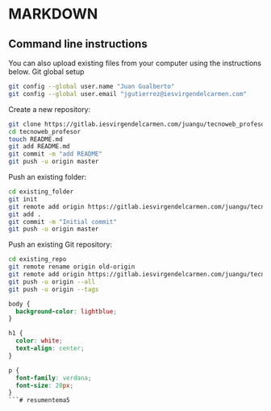 # MARKDOWN 

## Command line instructions

You can also upload existing files from your computer using the instructions below.
Git global setup

```bash
git config --global user.name "Juan Gualberto"
git config --global user.email "jgutierrez@iesvirgendelcarmen.com"
```

Create a new repository:

```bash
git clone https://gitlab.iesvirgendelcarmen.com/juangu/tecnoweb_profesor.git
cd tecnoweb_profesor
touch README.md
git add README.md
git commit -m "add README"
git push -u origin master
```

Push an existing folder:

```bash
cd existing_folder
git init
git remote add origin https://gitlab.iesvirgendelcarmen.com/juangu/tecnoweb_profesor.git
git add .
git commit -m "Initial commit"
git push -u origin master
```

Push an existing Git repository:

```bash
cd existing_repo
git remote rename origin old-origin
git remote add origin https://gitlab.iesvirgendelcarmen.com/juangu/tecnoweb_profesor.git
git push -u origin --all
git push -u origin --tags
```

```css
body {
  background-color: lightblue;
}

h1 {
  color: white;
  text-align: center;
}

p {
  font-family: verdana;
  font-size: 20px;
}
```#   r e s u m e n t e m a 5  
 